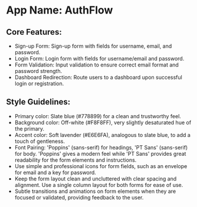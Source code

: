 # **App Name**: AuthFlow

## Core Features:

- Sign-up Form: Sign-up form with fields for username, email, and password.
- Login Form: Login form with fields for username/email and password.
- Form Validation: Input validation to ensure correct email format and password strength.
- Dashboard Redirection: Route users to a dashboard upon successful login or registration.

## Style Guidelines:

- Primary color: Slate blue (#778899) for a clean and trustworthy feel.
- Background color: Off-white (#F8F8FF), very slightly desaturated hue of the primary.
- Accent color: Soft lavender (#E6E6FA), analogous to slate blue, to add a touch of gentleness.
- Font Pairing: 'Poppins' (sans-serif) for headings, 'PT Sans' (sans-serif) for body. 'Poppins' gives a modern feel while 'PT Sans' provides great readability for the form elements and instructions.
- Use simple and professional icons for form fields, such as an envelope for email and a key for password.
- Keep the form layout clean and uncluttered with clear spacing and alignment. Use a single column layout for both forms for ease of use.
- Subtle transitions and animations on form elements when they are focused or validated, providing feedback to the user.